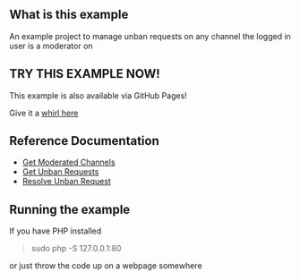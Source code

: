 ## What is this example

An example project to manage unban requests on any channel the logged in user is a moderator on

## TRY THIS EXAMPLE NOW!

This example is also available via GitHub Pages!

Give it a [whirl here](https://barrycarlyon.github.io/twitch_misc/examples/ban_request_manager/)

## Reference Documentation

- [Get Moderated Channels](https://dev.twitch.tv/docs/api/reference/#get-moderated-channels)
- [Get Unban Requests](https://dev.twitch.tv/docs/api/reference/#get-unban-requests)
- [Resolve Unban Request](https://dev.twitch.tv/docs/api/reference/#resolve-unban-requests)

## Running the example

If you have PHP installed

> sudo php -S 127.0.0.1:80

or just throw the code up on a webpage somewhere
